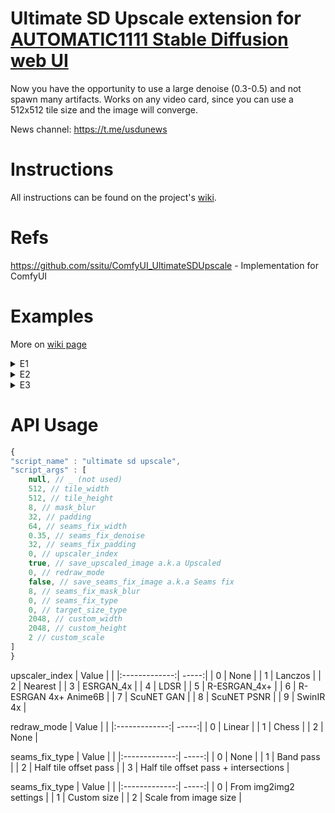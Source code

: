 # Ultimate SD Upscale extension for [AUTOMATIC1111 Stable Diffusion web UI](https://github.com/AUTOMATIC1111/stable-diffusion-webui)
Now you have the opportunity to use a large denoise (0.3-0.5) and not spawn many artifacts. Works on any video card, since you can use a 512x512 tile size and the image will converge.

News channel: https://t.me/usdunews

# Instructions
All instructions can be found on the project's [wiki](https://github.com/Coyote-A/ultimate-upscale-for-automatic1111/wiki).

# Refs

https://github.com/ssitu/ComfyUI_UltimateSDUpscale - Implementation for ComfyUI

# Examples
More on [wiki page](https://github.com/Coyote-A/ultimate-upscale-for-automatic1111/wiki/Examples)

<details> 
  <summary>E1</summary>
  Original image

  ![Original](https://i.imgur.com/J8mRYOD.png)

  2k upscaled. **Tile size**: 512, **Padding**: 32, **Mask blur**: 16, **Denoise**: 0.4
  ![2k upscale](https://i.imgur.com/0aKua4r.png)
</details>

<details> 
  <summary>E2</summary>
  Original image

  ![Original](https://i.imgur.com/aALNI2w.png)

  2k upscaled. **Tile size**: 768, **Padding**: 55, **Mask blur**: 20, **Denoise**: 0.35
  ![2k upscale](https://i.imgur.com/B5PHz0J.png)

  4k upscaled. **Tile size**: 768, **Padding**: 55, **Mask blur**: 20, **Denoise**: 0.35
  ![4k upscale](https://i.imgur.com/tIUQ7TJ.jpg)
</details>

<details> 
  <summary>E3</summary>
  Original image

  ![Original](https://i.imgur.com/AGtszA8.png)

  4k upscaled. **Tile size**: 768, **Padding**: 55, **Mask blur**: 20, **Denoise**: 0.4
  ![4k upscale](https://i.imgur.com/LCYLfCs.jpg)
</details>

# API Usage

```javascript
{
"script_name" : "ultimate sd upscale",
"script_args" : [
	null, // _ (not used)
	512, // tile_width
	512, // tile_height
	8, // mask_blur
	32, // padding
	64, // seams_fix_width
	0.35, // seams_fix_denoise
	32, // seams_fix_padding
	0, // upscaler_index
	true, // save_upscaled_image a.k.a Upscaled
	0, // redraw_mode
	false, // save_seams_fix_image a.k.a Seams fix
	8, // seams_fix_mask_blur
	0, // seams_fix_type
	0, // target_size_type
	2048, // custom_width
	2048, // custom_height
	2 // custom_scale
]
}
```
upscaler_index
| Value         |  |
|:-------------:| -----:|
| 0 | None |
| 1 | Lanczos |
| 2 | Nearest |
| 3 | ESRGAN_4x |
| 4 | LDSR |
| 5 | R-ESRGAN_4x+ |
| 6 | R-ESRGAN 4x+ Anime6B |
| 7 | ScuNET GAN |
| 8 | ScuNET PSNR |
| 9 | SwinIR 4x |

redraw_mode
| Value         |  |
|:-------------:| -----:|
| 0 | Linear |
| 1 | Chess |
| 2 | None |

seams_fix_type
| Value         |  |
|:-------------:| -----:|
| 0 | None |
| 1 | Band pass |
| 2 | Half tile offset pass |
| 3 | Half tile offset pass + intersections |

seams_fix_type
| Value         |  |
|:-------------:| -----:|
| 0 | From img2img2 settings |
| 1 | Custom size |
| 2 | Scale from image size |

